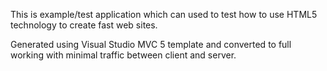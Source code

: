 This is example/test application which can used to test how to use HTML5 technology to create fast web sites.

Generated using Visual Studio MVC 5 template and converted to full working with minimal traffic between client and server.